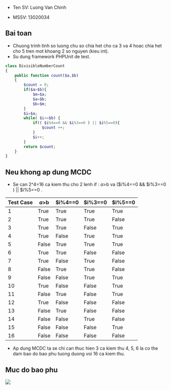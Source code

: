 - Ten SV: Luong Van Chinh

- MSSV: 13020034

## Bai toan
- Chuong trinh tinh so luong chu so chia het cho ca 3 va 4 hoac chia het cho 5 tren mot khoang 2 so nguyen (kieu int).
- Su dung framework PHPUnit de test.
```php
class DivisibleNumberCount
{
    public function count($a,$b)
    {
        $count = 0;
        if($a>$b){
            $m=$a;
            $a=$b;
            $b=$m;
        }
        $i=$a;
        while( $i<=$b) {
            if(( $i%4==0 && $i%3==0 ) || $i%5==0){
                $count ++;
            }
            $i++;
        }
		return $count;
    }
}
```

## Neu khong ap dung MCDC 
- Se can 2^4=16 ca kiem thu cho 2 lenh if : $a>$b va ($i%4==0 && $i%3==0 ) || $i%5==0 .

Test Case  | $a>$b | $i%4==0 | $i%3==0 | $i%5==0 
---------- | -------------- | ------------- | ------------- | -------------
1  | True | True | True | True |
2  | True | True | True | False |
3  | True | True | False | True |
4  | True | False | True | True |
5  | False | True | True | True |
6  | True | True | False | False |
7  | True | False | True | False |
8  | False | True | True | False |
9  | False | False | True | True |
10 | True | False | False | True |
11 | False | True | False | True |
12 | True | False | False | False |
13 | False | True | False | False |
14 | False | False | True | False |
15 | False | False | False | True |
16 | False | False | False | False |

- Ap dung MCDC ta se chi can thuc hien 3 ca kiem thu 4, 5, 6 la co the dam bao do bao phu tuong duong voi 16 ca kiem thu.

## Muc do bao phu

<img src="https://github.com/chinhlv95/int3117-2016/blob/master/LuongVanChinh/BT2/images/diagram.jpg">

